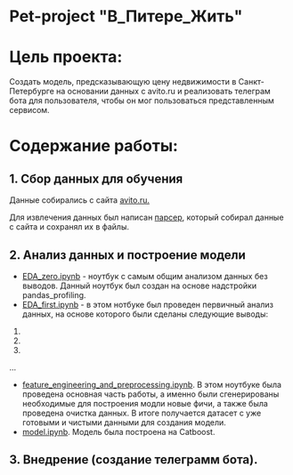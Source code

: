 # Pet-project "В_Питере_Жить"


# Цель проекта:

Создать модель, предсказывающую цену недвижимости в Санкт-Петербурге на основании данных с avito.ru и реализовать телеграм бота для пользователя, чтобы он мог пользоваться представленным сервисом.

# Содержание работы:

## 1. Сбор данных для обучения

Данные собирались с сайта [avito.ru.](https://www.avito.ru/)

Для извлечения данных был написан [парсер](https://github.com/NeKonnnn/PetProject-price-real-estate-in-St.-Petersburg/blob/main/parser/avito_parser.py), который собирал данные с сайта и сохранял их в файлы.

## 2. Анализ данных и построение модели 

- [EDA_zero.ipynb](http://localhost:8888/notebooks/PetProject-price-real-estate-in-St.-Petersburg/notebooks/0.%20EDA_zero.ipynb) - ноутбук с самым общим анализом данных без выводов. Данный ноутбук был создан на основе надстройки pandas_profiling.
- [EDA_first.ipynb](http://localhost:8888/notebooks/PetProject-price-real-estate-in-St.-Petersburg/notebooks/1.%20EDA_first.ipynb) - в этом нотбуке был проведен первичный анализ данных, на основе которого были сделаны следующие выводы:
1. 
2.
3.
...
- [feature_engineering_and_preprocessing.ipynb](http://localhost:8888/notebooks/PetProject-price-real-estate-in-St.-Petersburg/notebooks/2.%20feature_engineering_and_preprocessing.ipynb). В этом ноутбуке была проведена основная часть работы, а именно были сгенерированы необходимые для построения модли новые фичи, а также была проведена очистка данных. В итоге получается датасет с уже готовыми и чистыми данными для создания модели.
- [model.ipynb](). Модель была построена на Catboost. 

## 3. Внедрение (создание телеграмм бота).





